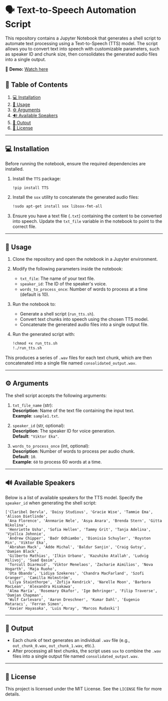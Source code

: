 
# 🗣️ Text-to-Speech Automation Script

This repository contains a Jupyter Notebook that generates a shell script to automate text processing using a Text-to-Speech (TTS) model. The script allows you to convert text into speech with customizable parameters, such as speaker ID and chunk size, then consolidates the generated audio files into a single output.

🎥 **Demo:** [Watch here](https://youtu.be/pEgqffQKGUI)

## 📑 Table of Contents
1. [💻 Installation](#installation)
2. [📖 Usage](#usage)
3. [⚙️ Arguments](#arguments)
4. [🔊 Available Speakers](#available-speakers)
5. [📂 Output](#output)
6. [📜 License](#license)

---

## 💻 Installation

Before running the notebook, ensure the required dependencies are installed.

1. Install the `TTS` package:

    ```bash
    !pip install TTS
    ```

2. Install the `sox` utility to concatenate the generated audio files:

    ```bash
    !sudo apt-get install sox libsox-fmt-all
    ```

3. Ensure you have a text file (`.txt`) containing the content to be converted into speech. Update the `txt_file` variable in the notebook to point to the correct file.

---

## 📖 Usage

1. Clone the repository and open the notebook in a Jupyter environment.

2. Modify the following parameters inside the notebook:
   - `txt_file`: The name of your text file.
   - `speaker_id`: The ID of the speaker's voice.
   - `words_to_process_once`: Number of words to process at a time (default is 10).

3. Run the notebook to:
   - Generate a shell script (`run_tts.sh`).
   - Convert text chunks into speech using the chosen TTS model.
   - Concatenate the generated audio files into a single output file.

4. Run the generated script with:

    ```bash
    !chmod +x run_tts.sh
    !./run_tts.sh
    ```

This produces a series of `.wav` files for each text chunk, which are then concatenated into a single file named `consolidated_output.wav`.

---

## ⚙️ Arguments

The shell script accepts the following arguments:

1. `txt_file_name` (str):  
   **Description**: Name of the text file containing the input text.  
   **Example**: `sample1.txt`.

2. `speaker_id` (str, optional):  
   **Description**: The speaker ID for voice generation.  
   **Default**: `"Viktor Eka"`.

3. `words_to_process_once` (int, optional):  
   **Description**: Number of words to process per audio chunk.  
   **Default**: `10`.  
   **Example**: `60` to process 60 words at a time.

---

## 🔊 Available Speakers

Below is a list of available speakers for the TTS model. Specify the `speaker_id` when generating the shell script:

```
['Claribel Dervla', 'Daisy Studious', 'Gracie Wise', 'Tammie Ema', 'Alison Dietlinde',
 'Ana Florence', 'Annmarie Nele', 'Asya Anara', 'Brenda Stern', 'Gitta Nikolina', 
 'Henriette Usha', 'Sofia Hellen', 'Tammy Grit', 'Tanja Adelina', 'Vjollca Johnnie', 
 'Andrew Chipper', 'Badr Odhiambo', 'Dionisio Schuyler', 'Royston Min', 'Viktor Eka', 
 'Abrahan Mack', 'Adde Michal', 'Baldur Sanjin', 'Craig Gutsy', 'Damien Black', 
 'Gilberto Mathias', 'Ilkin Urbano', 'Kazuhiko Atallah', 'Ludvig Milivoj', 'Suad Qasim',
 'Torcull Diarmuid', 'Viktor Menelaos', 'Zacharie Aimilios', 'Nova Hogarth', 'Maja Ruoho',
 'Uta Obando', 'Lidiya Szekeres', 'Chandra MacFarland', 'Szofi Granger', 'Camilla Holmström',
 'Lilya Stainthorpe', 'Zofija Kendrick', 'Narelle Moon', 'Barbora MacLean', 'Alexandra Hisakawa',
 'Alma María', 'Rosemary Okafor', 'Ige Behringer', 'Filip Traverse', 'Damjan Chapman', 
 'Wulf Carlevaro', 'Aaron Dreschner', 'Kumar Dahl', 'Eugenio Mataracı', 'Ferran Simen', 
 'Xavier Hayasaka', 'Luis Moray', 'Marcos Rudaski']
```

---

## 📂 Output

- Each chunk of text generates an individual `.wav` file (e.g., `out_chunk_0.wav`, `out_chunk_1.wav`, etc.).
- After processing all text chunks, the script uses `sox` to combine the `.wav` files into a single output file named `consolidated_output.wav`.

---

## 📜 License

This project is licensed under the MIT License. See the `LICENSE` file for more details.
